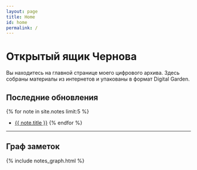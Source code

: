 ```yaml
---
layout: page
title: Home
id: home
permalink: /
---
```


# Открытый ящик Чернова

Вы находитесь на главной странице моего цифрового архива. Здесь собраны материалы из интернетов и упакованы в формат Digital Garden.

## Последние обновления

{% for note in site.notes limit:5 %}
- <a href="{{ note.url }}">{{ note.title }}</a>
{% endfor %}

---

## Граф заметок

{% include notes_graph.html %}
